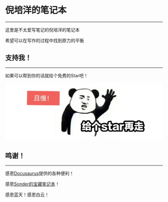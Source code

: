 # 倪培洋的笔记本

---

这里是不太爱写笔记的倪培洋的笔记本

希望可以在写作的过程中找到原力的平衡

## 支持我！

---

如果可以帮到你的话就给个免费的Star吧！

![](https://github.com/bonjour-npy/bonjour-npy.github.io/blob/master/static/img/star.png?raw=true)

## 鸣谢！

---

感恩[Docusaurus](https://github.com/facebook/docusaurus)提供的各种便利！

感恩[Sonder的宝藏笔记本](https://space.keter.top/)！

感恩蓝天！感恩白云！

